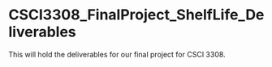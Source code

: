 # CSCI3308_FinalProject_ShelfLife_Deliverables
This will hold the deliverables for our final project for CSCI 3308.
